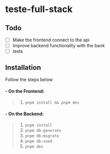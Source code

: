 # teste-full-stack

## Todo
- [ ] Make the frontend connect to the api
- [ ] Improve backend functionality with the bank
- [ ] tests

## Installation
Follow the steps below

#### - On the Frontend:
> 1. `pnpm install && pnpm dev`
#### - On the Backend:
> 1. `pnpm install`
> 2. `pnpm db:generate`
> 3. `pnpm db:migrate`
> 4. `pnpm db:seed`
> 5. `pnpm dev`

